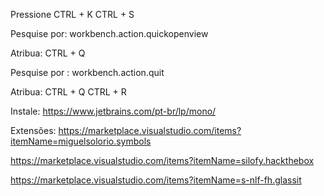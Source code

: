 Pressione CTRL + K CTRL + S

Pesquise por: workbench.action.quickopenview


Atribua:  CTRL + Q

Pesquise por : workbench.action.quit

Atribua: CTRL + Q CTRL + R

Instale:
https://www.jetbrains.com/pt-br/lp/mono/

Extensões:
https://marketplace.visualstudio.com/items?itemName=miguelsolorio.symbols

https://marketplace.visualstudio.com/items?itemName=silofy.hackthebox

https://marketplace.visualstudio.com/items?itemName=s-nlf-fh.glassit

